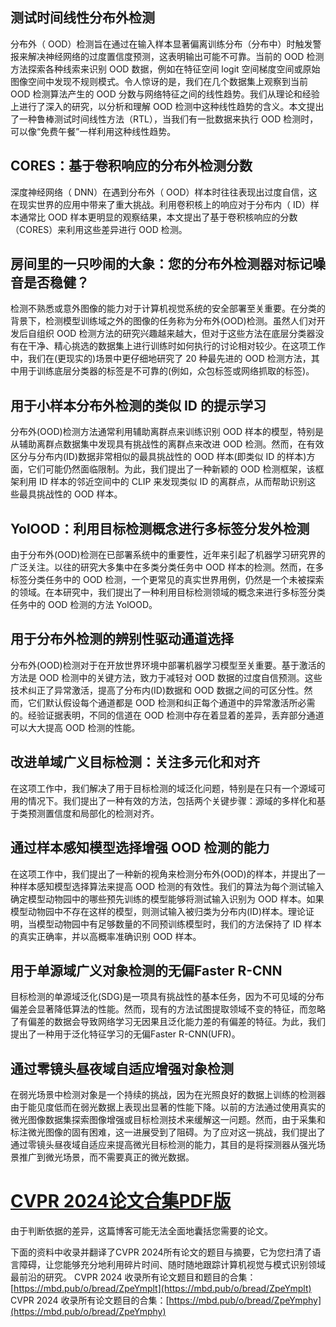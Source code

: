 ## 测试时间线性分布外检测
分布外（ OOD）检测旨在通过在输入样本显著偏离训练分布（分布中）时触发警报来解决神经网络的过度置信度预测，这表明输出可能不可靠。当前的 OOD 检测方法探索各种线索来识别 OOD 数据，例如在特征空间 logit 空间梯度空间或原始图像空间中发现不规则模式。令人惊讶的是，我们在几个数据集上观察到当前 OOD 检测算法产生的 OOD 分数与网络特征之间的线性趋势。我们从理论和经验上进行了深入的研究，以分析和理解 OOD 检测中这种线性趋势的含义。本文提出了一种鲁棒测试时间线性方法（RTL），当我们有一批数据来执行 OOD 检测时，可以像“免费午餐”一样利用这种线性趋势。

## CORES：基于卷积响应的分布外检测分数
深度神经网络（ DNN）在遇到分布外（ OOD）样本时往往表现出过度自信，这在现实世界的应用中带来了重大挑战。利用卷积核上的响应对于分布内（ ID）样本通常比 OOD 样本更明显的观察结果，本文提出了基于卷积核响应的分数（CORES）来利用这些差异进行 OOD 检测。
## 房间里的一只吵闹的大象：您的分布外检测器对标记噪音是否稳健？

检测不熟悉或意外图像的能力对于计算机视觉系统的安全部署至关重要。在分类的背景下，检测模型训练域之外的图像的任务称为分布外(OOD)检测。虽然人们对开发后自组织 OOD 检测方法的研究兴趣越来越大，但对于这些方法在底层分类器没有在干净、精心挑选的数据集上进行训练时如何执行的讨论相对较少。在这项工作中，我们在(更现实的)场景中更仔细地研究了 20 种最先进的 OOD 检测方法，其中用于训练底层分类器的标签是不可靠的(例如，众包标签或网络抓取的标签)。

## 用于小样本分布外检测的类似 ID 的提示学习

分布外(OOD)检测方法通常利用辅助离群点来训练识别 OOD 样本的模型，特别是从辅助离群点数据集中发现具有挑战性的离群点来改进 OOD 检测。然而，在有效区分与分布内(ID)数据非常相似的最具挑战性的 OOD 样本(即类似 ID 的样本)方面，它们可能仍然面临限制。为此，我们提出了一种新颖的 OOD 检测框架，该框架利用 ID 样本的邻近空间中的 CLIP 来发现类似 ID 的离群点，从而帮助识别这
些最具挑战性的 OOD 样本。

## YolOOD：利用目标检测概念进行多标签分发外检测

由于分布外(OOD)检测在已部署系统中的重要性，近年来引起了机器学习研究界的广泛关注。以往的研究大多集中在多类分类任务中 OOD 样本的检测。然而，在多标签分类任务中的 OOD 检测，一个更常见的真实世界用例，仍然是一个未被探索的领域。在本研究中，我们提出了一种利用目标检测领域的概念来进行多标签分类任务中的 OOD 检测的方法 YolOOD。

## 用于分布外检测的辨别性驱动通道选择

分布外(OOD)检测对于在开放世界环境中部署机器学习模型至关重要。基于激活的方法是 OOD 检测中的关键方法，致力于减轻对 OOD 数据的过度自信预测。这些技术纠正了异常激活，提高了分布内(ID)数据和 OOD 数据之间的可区分性。然而，它们默认假设每个通道都是 OOD 检测和纠正每个通道中的异常激活所必需的。经验证据表明，不同的信道在 OOD 检测中存在着显着的差异，丢弃部分通道可以大大提高 OOD 检测的性能。

## 改进单域广义目标检测：关注多元化和对齐

在这项工作中，我们解决了用于目标检测的域泛化问题，特别是在只有一个源域可用的情况下。我们提出了一种有效的方法，包括两个关键步骤：源域的多样化和基于类预测置信度和局部化的检测对齐。

## 通过样本感知模型选择增强 OOD 检测的能力&#x20;

在这项工作中，我们提出了一种新的视角来检测分布外(OOD)的样本，并提出了一种样本感知模型选择算法来提高 OOD 检测的有效性。我们的算法为每个测试输入确定模型动物园中的哪些预先训练的模型能够将测试输入识别为 OOD 样本。如果模型动物园中不存在这样的模型，则测试输入被归类为分布内(ID)样本。理论证明，当模型动物园中有足够数量的不同预训练模型时，我们的方法保持了 ID 样本的真实正确率，并以高概率准确识别 OOD 样本。&#x20;

## 用于单源域广义对象检测的无偏Faster R-CNN&#x20;

目标检测的单源域泛化(SDG)是一项具有挑战性的基本任务，因为不可见域的分布偏差会显著降低算法的性能。然而，现有的方法试图提取领域不变的特征，而忽略了有偏差的数据会导致网络学习无因果且泛化能力差的有偏差的特征。为此，我们提出了一种用于泛化特征学习的无偏Faster R-CNN(UFR)。&#x20;

## 通过零镜头昼夜域自适应增强对象检测&#x20;

在弱光场景中检测对象是一个持续的挑战，因为在光照良好的数据上训练的检测器由于能见度低而在弱光数据上表现出显著的性能下降。以前的方法通过使用真实的微光图像数据集探索图像增强或目标检测技术来缓解这一问题。然而，由于采集和标注微光图像的固有困难，这一进展受到了阻碍。为了应对这一挑战，我们提出了通过零镜头昼夜域自适应来提高微光目标检测的能力，其目的是将探测器从强光场景推广到微光场景，而不需要真正的微光数据。&#x20;
# [CVPR 2024论文合集PDF版](https://mbd.pub/o/bread/ZpeYmplt)
由于判断依据的差异，这篇博客可能无法全面地囊括您需要的论文。

下面的资料中收录并翻译了CVPR 2024所有论文的题目与摘要，它为您扫清了语言障碍，让您能够充分地利用碎片时间、随时随地跟踪计算机视觉与模式识别领域最前沿的研究。
CVPR 2024 收录所有论文题目和题目的合集：[https://mbd.pub/o/bread/ZpeYmplt](https://mbd.pub/o/bread/ZpeYmplt)
CVPR 2024 收录所有论文题目的合集：[https://mbd.pub/o/bread/ZpeYmphy](https://mbd.pub/o/bread/ZpeYmphy)
